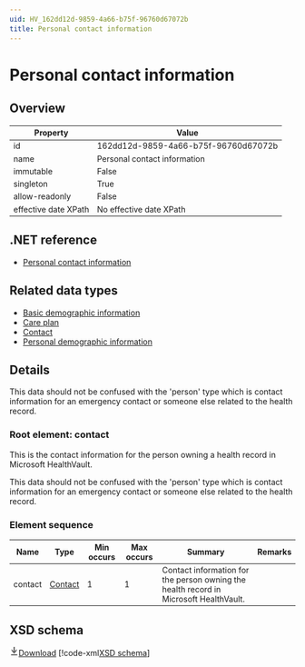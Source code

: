 ```yaml
---
uid: HV_162dd12d-9859-4a66-b75f-96760d67072b
title: Personal contact information
---
```


# Personal contact information

## Overview

Property|Value
---|---
id|162dd12d-9859-4a66-b75f-96760d67072b
name|Personal contact information
immutable|False
singleton|True
allow-readonly|False
effective date XPath|No effective date XPath

## .NET reference
- [Personal contact information](https://go.microsoft.com/fwlink/?LinkID=136206)

## Related data types

- [Basic demographic information](xref:HV_3b3e6b16-eb69-483c-8d7e-dfe116ae6092)
- [Care plan](xref:HV_415c95e0-0533-4d9c-ac73-91dc5031186c)
- [Contact](xref:HV_25c94a9f-9d3d-4576-96dc-6791178a8143)
- [Personal demographic information](xref:HV_92ba621e-66b3-4a01-bd73-74844aed4f5b)

## Details
This data should not be confused with the 'person' type which is contact information for an emergency contact or someone else related to the health record.

<a name='contact'></a>

### Root element: contact

This is the contact information for the person owning a health record in Microsoft HealthVault.

This data should not be confused with the 'person' type which is contact information for an emergency contact or someone else related to the health record.

### Element sequence

Name|Type|Min occurs|Max occurs|Summary|Remarks
---|---|---|---|---|---
contact|[Contact](xref:HV_25c94a9f-9d3d-4576-96dc-6791178a8143)|1|1|Contact information for the person owning the health record in Microsoft HealthVault.|

## XSD schema
[![Download](/healthvault/images/download.png)Download](xsd/contact.xsd)
[!code-xml[XSD schema](xsd/contact.xsd)]
